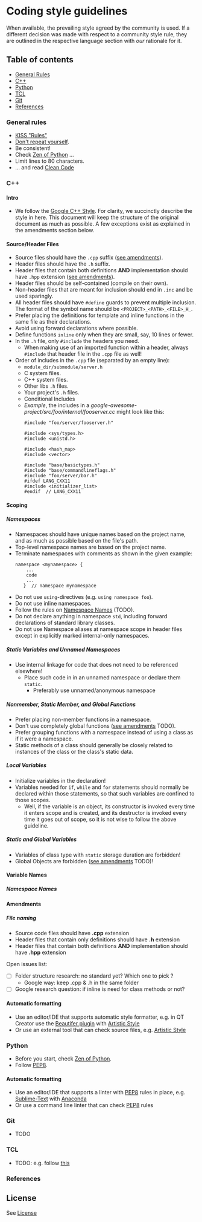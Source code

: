 # Coding style guidelines

When available, the prevailing style agreed by the community is used. If a different decision was made with respect to a community style rule, they are outlined in the respective language section with _our_ rationale for it. 

## Table of contents

* [General Rules](#general-rules)
* [C++](#cpp)
* [Python](#python)
* [TCL](#tcl)
* [Git](#git)
* [References](#references)

### General rules
* [KISS "Rules"](https://en.wikipedia.org/wiki/KISS_principle)
* [Don't repeat yourself](http://en.wikipedia.org/wiki/Don't_repeat_yourself).
* Be consistent!
* Check [Zen of Python](https://www.python.org/dev/peps/pep-0020/) ...
* Limit lines to 80 characters.
* ... and read [Clean Code](https://www.amazon.com/Clean-Code-Handbook-Software-Craftsmanship/dp/0132350882)

### C++
#### Intro
* We follow the [Google C++ Style](https://google.github.io/styleguide/cppguide.html). For clarity, we succinctly describe the style in here. This document will keep the structure of the original document as much as possible. A few exceptions exist as explained in the amendments section below. 

#### Source/Header Files

* Source files should have the `.cpp` suffix ([see amendments](#amendments)).
* Header files should have the `.h` suffix.
* Header files that contain both definitions **AND** implementation should have `.hpp` extension ([see amendments](#amendments)).
* Header files should be self-contained (compile on their own).
* Non-header files that are meant for inclusion should end in `.inc` and be used sparingly.
* All header files should have `#define` guards to prevent multiple inclusion. The format of the symbol name should be `<PROJECT>_<PATH>_<FILE>_H_`.
* Prefer placing the definitions for template and inline functions in the same file as their declarations.
* Avoid using forward declarations where possible.
* Define functions `inline` only when they are small, say, 10 lines or fewer. 
* In the `.h` file, only `#include` the headers you need.
    * When making use of an imported function within a header, always `#include` that header file in the `.cpp` file as well! 
* Order of includes in the `.cpp` file (separated by an empty line):
    * `module_dir/submodule/server.h`
    * C system files.
    * C++ system files.
    * Other libs `.h` files.
    * Your project's `.h` files.
    * Conditional Includes
    * _Example_, the includes in a _google-awesome-project/src/foo/internal/fooserver.cc_ might look like this:
        ```
        #include "foo/server/fooserver.h"
        
        #include <sys/types.h>
        #include <unistd.h>
        
        #include <hash_map>
        #include <vector>
        
        #include "base/basictypes.h"
        #include "base/commandlineflags.h"
        #include "foo/server/bar.h"
        #ifdef LANG_CXX11
        #include <initializer_list>
        #endif  // LANG_CXX11
        ```

#### Scoping
##### Namespaces

* Namespaces should have unique names based on the project name, and as much as possible based on the file's path.
* Top-level namespace names are based on the project name.
* Terminate namespaces with comments as shown in the given example: 
    ```
    namespace <mynamespace> {
        ...
        code
        ...
       }  // namespace mynamespace
    ```
* Do not use `using`-directives (e.g. `using namespace foo`).
* Do not use inline namespaces.
* Follow the rules on [Namespace Names](#namespace-names) (TODO).
* Do not declare anything in namespace `std`, including forward declarations of standard library classes.
* Do not use Namespace aliases at namespace scope in header files except in explicitly marked internal-only namespaces.

##### Static Variables and Unnamed Namespaces

* Use internal linkage for code that does not need to be referenced elsewhere!
  * Place such code in in an unnamed namespace or declare them `static`.
    *   Preferably use unnamed/anonymous namespace

##### Nonmember, Static Member, and Global Functions

* Prefer placing non-member functions in a namespace.
* Don't use completely global functions ([see amendments](#amendments) TODO).
* Prefer grouping functions with a namespace instead of using a class as if it were a namespace.
* Static methods of a class should generally be closely related to instances of the class or the class's static data.

##### Local Variables

* Initialize variables in the declaration!
* Variables needed for `if`, `while` and `for` statements should normally be declared within those statements, so that such variables are confined to those scopes.
  * Well, if the variable is an object, its constructor is invoked every time it enters scope and is created, and its destructor is invoked every time it goes out of scope, so it is not wise to follow the above guideline.

##### Static and Global Variables

* Variables of class type with `static` storage duration are forbidden!
* Global Objects are forbidden ([see amendments](#amendments) TODO)!

#### Variable Names
##### Namespace Names

#### Amendments
##### File naming
* Source code files should have **.cpp** extension
* Header files that contain only definitions should have **.h** extension
* Header files that contain both definitions **AND** implementation should have **.hpp** extension

Open issues list:

- [ ] Folder structure research: no standard yet? Which one to pick ?
	+ Google way: keep .cpp & .h in the same folder
- [ ] Google research question: if inline is need for class methods or not?

#### Automatic formatting
* Use an editor/IDE that supports automatic style formatter, e.g. in QT Creator use the [Beautifer plugin](http://doc.qt.io/qtcreator/creator-beautifier.html) with [Artistic Style](http://astyle.sourceforge.net/astyle.html)
* Or use an external tool that can check source files, e.g. [Artistic Style](http://astyle.sourceforge.net/astyle.html)



### Python
* Before you start, check [Zen of Python](https://www.python.org/dev/peps/pep-0020/).
* Follow [PEP8](http://www.python.org/dev/peps/pep-0008/).

#### Automatic formatting
* Use an editor/IDE that supports a linter with [PEP8](http://www.python.org/dev/peps/pep-0008/) rules in place, e.g. [Sublime-Text](https://www.sublimetext.com/) with [Anaconda](http://damnwidget.github.io/anaconda/)
* Or use a command line linter that can check [PEP8](http://www.python.org/dev/peps/pep-0008/) rules

### Git
* TODO

### TCL
* TODO: e.g. follow [this](http://www.cs.columbia.edu/~hgs/etc/tcl-style.txt)

### References

## License
See [License](LICENSE)
